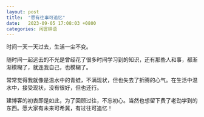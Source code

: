 ```yaml
---
layout: post
title:  "愿有往事可追忆"
date:   2023-09-05 17:08:03 +0800
categories: 闲言碎语
---
```

时间一天一天过去，生活一尘不变。

随时间一起远去的不光是曾经花了很多时间学习到的知识，还有那些人和事，都渐渐模糊了，就连我自己，也模糊了。

常常觉得我就像是温水中的青蛙，不满现状，但也失去了折腾的心气。在生活中温水中，接受现状，没有很好，但也还行。

建博客的初衷即是如此，为了回顾过往，不忘初心。当然也想留下费了老劲学到的东西。愿大家有未来可希冀，有过往可追忆！
